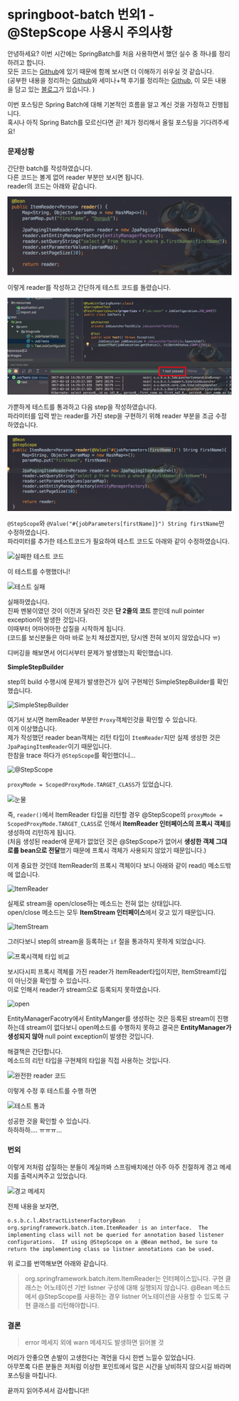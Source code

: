 # springboot-batch 번외1 - @StepScope 사용시 주의사항
안녕하세요? 이번 시간에는 SpringBatch를 처음 사용하면서 했던 실수 중 하나를 정리하려고 합니다.  
모든 코드는 [Github](https://github.com/jojoldu/blog-code/tree/master/springboot-batch)에 있기 때문에 함께 보시면 더 이해하기 쉬우실 것 같습니다.  
(공부한 내용을 정리하는 [Github](https://github.com/jojoldu/blog-code)와 세미나+책 후기를 정리하는 [Github](https://github.com/jojoldu/review), 이 모든 내용을 담고 있는 [블로그](http://jojoldu.tistory.com/)가 있습니다. )<br/>

이번 포스팅은 Spring Batch에 대해 기본적인 흐름을 알고 계신 것을 가정하고 진행됩니다.  
혹시나 아직 Spring Batch를 모르신다면 곧! 제가 정리해서 올릴 포스팅을 기다려주세요! 
  
### 문제상황
간단한 batch를 작성하였습니다.  
다른 코드는 볼게 없어 reader 부분만 보시면 됩니다.  
reader의 코드는 아래와 같습니다.  

![기본 reader](./images/reader1.png)

이렇게 reader를 작성하고 간단하게 테스트 코드를 돌렸습니다.  

![기본 테스트](./images/기본테스트코드.png)

가뿐하게 테스트를 통과하고 다음 step을 작성하였습니다.  
파라미터를 입력 받는 reader를 가진 step을 구현하기 위해 reader 부분을 조금 수정하였습니다.  

![reader 파라미터](./images/reader2.png)

```@StepScope```와 ```@Value("#{jobParameters[firstName]}") String firstName```만 수정하였습니다.  
파라미터를 추가한 테스트코드가 필요하여 테스트 코드도 아래와 같이 수정하였습니다.  

![실패한 테스트 코드](./images/테스트코드.png)

이 테스트를 수행했더니!

![테스트 실패](./images/테스트실패.png)

실패하였습니다.  
진짜 멘붕이였던 것이 이전과 달라진 것은 **단 2줄의 코드** 뿐인데 null pointer exception이 발생한 것입니다.  
이때부터 어마어마한 삽질을 시작하게 됩니다.  
(코드를 보신분들은 아마 바로 눈치 채셨겠지만, 당시엔 전혀 보이지 않았습니다 ㅠ)  
  
디버깅을 해보면서 어디서부터 문제가 발생했는지 확인했습니다.  
  
**SimpleStepBuilder**  
  
step의 build 수행시에 문제가 발생한건가 싶어 구현체인 SimpleStepBuilder를 확인했습니다.  

![SimpleStepBuilder](./images/SimpleStepBuilder.png)

여기서 보시면 ItemReader 부분만 ```Proxy```객체인것을 확인할 수 있습니다.  
이게 이상했습니다.  
제가 작성했던 reader bean객체는 리턴 타입이 ```ItemReader```지만 실제 생성한 것은 ```JpaPagingItemReader```이기 때문입니다.  
한참을 trace 하다가 ```@StepScope```를 확인했더니...  

![@StepScope](./images/stepscope.png)  

```proxyMode = ScopedProxyMode.TARGET_CLASS```가 있었습니다.  

![눈물](./images/눈물.png)
  
즉, ```reader()```에서 ItemReader 타입을 리턴할 경우 @StepScope의 ```proxyMode = ScopedProxyMode.TARGET_CLASS```로 인해서 **ItemReader 인터페이스의 프록시 객체**를 생성하여 리턴하게 됩니다.  
(처음 생성된 reader에 문제가 없었던 것은 @StepScope가 없어서 **생성한 객체 그대로를 bean으로 전달**했기 때문에 프록시 객체가 사용되지 않았기 때문입니다.)  
  
이게 중요한 것인데 ItemReader의 프록시 객체이다 보니 아래와 같이 read() 메소드밖에 없습니다.    

![ItemReader](./images/ItemReader.png)

실제로 stream을 open/close하는 메소드는 전혀 없는 상태입니다.  
open/close 메소드는 모두 **ItemStream 인터페이스**에서 갖고 있기 때문입니다.  

![ItemStream](./images/ItemStream.png)  

그러다보니 step의 stream을 등록하는 ```if``` 절을 통과하지 못하게 되었습니다.   

![프록시객체 타입 비교](./images/프록시객체타입비교.png)

보시다시피 프록시 객체를 가진 reader가 ItemReader타입이지만, ItemStream타입이 아닌것을 확인할 수 있습니다.  
이로 인해서 reader가 stream으로 등록되지 못하였습니다.  

![open](./images/open.png)

EntityManagerFacotry에서 EntityManger를 생성하는 것은 등록된 stream이 진행하는데 stream이 없다보니 open메소드를 수행하지 못하고 결국은 **EntityManager가 생성되지 않아** null point exception이 발생한 것입니다.   
  
해결책은 간단합니다.  
메소드의 리턴 타입을 구현체의 타입을 직접 사용하는 것입니다.  

![완전한 reader 코드](./images/reader3.png)  

이렇게 수정 후 테스트를 수행 하면  

![테스트 통과](./images/테스트통과.png)

성공한 것을 확인할 수 있습니다.  
하하하하.... ㅠㅠㅠ...  

### 번외
이렇게 저처럼 삽질하는 분들이 계실까봐 스프링배치에선 아주 아주 친절하게 경고 메세지를 출력시켜주고 있었습니다.  

![경고 메세지](./images/경고메세지.png)  

전체 내용을 보자면,

```
o.s.b.c.l.AbstractListenerFactoryBean    : org.springframework.batch.item.ItemReader is an interface.  The implementing class will not be queried for annotation based listener configurations.  If using @StepScope on a @Bean method, be sure to return the implementing class so listner annotations can be used.
```

위 로그를 번역해보면 아래와 같습니다.

 > org.springframework.batch.item.ItemReader는 인터페이스입니다. 
구현 클래스는 어노테이션 기반 listner 구성에 대해 실행되지 않습니다. 
@Bean 메소드에서 @StepScope를 사용하는 경우 listner 어노테이션을 사용할 수 있도록 구현 클래스를 리턴해야합니다.


### 결론
> error 메세지 외에 warn 메세지도 발생하면 읽어볼 것

머리가 안좋으면 손발이 고생한다는 격언을 다시 한번 느낄수 있었습니다.  
아무쪼록 다른 분들은 저처럼 이상한 포인트에서 많은 시간을 낭비하지 않으시길 바라며 포스팅을 마칩니다.  
  
끝까지 읽어주셔서 감사합니다!!